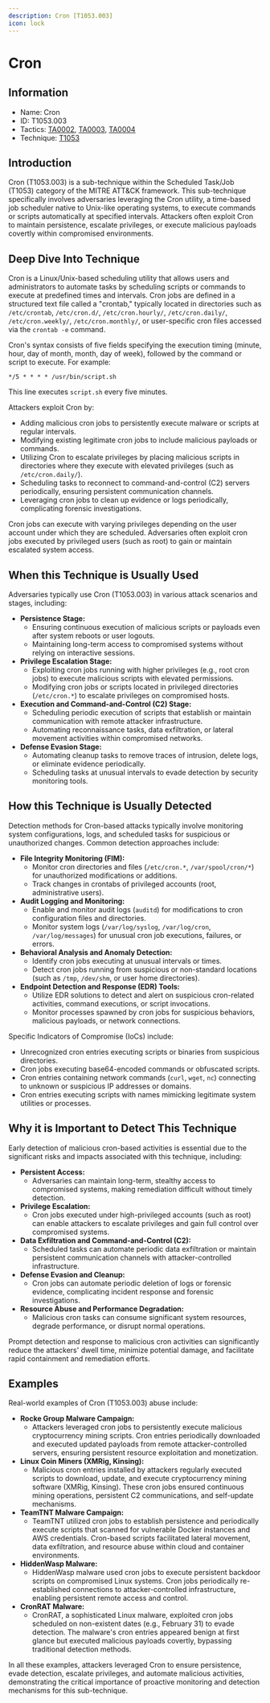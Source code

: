 ```yaml
---
description: Cron [T1053.003]
icon: lock
---
```


# Cron

## Information

* Name: Cron
* ID: T1053.003
* Tactics: [TA0002](../), [TA0003](../../ta0003/), [TA0004](../../ta0004/)
* Technique: [T1053](./)

## Introduction

Cron (T1053.003) is a sub-technique within the Scheduled Task/Job (T1053) category of the MITRE ATT\&CK framework. This sub-technique specifically involves adversaries leveraging the Cron utility, a time-based job scheduler native to Unix-like operating systems, to execute commands or scripts automatically at specified intervals. Attackers often exploit Cron to maintain persistence, escalate privileges, or execute malicious payloads covertly within compromised environments.

## Deep Dive Into Technique

Cron is a Linux/Unix-based scheduling utility that allows users and administrators to automate tasks by scheduling scripts or commands to execute at predefined times and intervals. Cron jobs are defined in a structured text file called a "crontab," typically located in directories such as `/etc/crontab`, `/etc/cron.d/`, `/etc/cron.hourly/`, `/etc/cron.daily/`, `/etc/cron.weekly/`, `/etc/cron.monthly/`, or user-specific cron files accessed via the `crontab -e` command.

Cron's syntax consists of five fields specifying the execution timing (minute, hour, day of month, month, day of week), followed by the command or script to execute. For example:

```
*/5 * * * * /usr/bin/script.sh
```

This line executes `script.sh` every five minutes.

Attackers exploit Cron by:

* Adding malicious cron jobs to persistently execute malware or scripts at regular intervals.
* Modifying existing legitimate cron jobs to include malicious payloads or commands.
* Utilizing Cron to escalate privileges by placing malicious scripts in directories where they execute with elevated privileges (such as `/etc/cron.daily/`).
* Scheduling tasks to reconnect to command-and-control (C2) servers periodically, ensuring persistent communication channels.
* Leveraging cron jobs to clean up evidence or logs periodically, complicating forensic investigations.

Cron jobs can execute with varying privileges depending on the user account under which they are scheduled. Adversaries often exploit cron jobs executed by privileged users (such as root) to gain or maintain escalated system access.

## When this Technique is Usually Used

Adversaries typically use Cron (T1053.003) in various attack scenarios and stages, including:

* **Persistence Stage:**
  * Ensuring continuous execution of malicious scripts or payloads even after system reboots or user logouts.
  * Maintaining long-term access to compromised systems without relying on interactive sessions.
* **Privilege Escalation Stage:**
  * Exploiting cron jobs running with higher privileges (e.g., root cron jobs) to execute malicious scripts with elevated permissions.
  * Modifying cron jobs or scripts located in privileged directories (`/etc/cron.*`) to escalate privileges on compromised hosts.
* **Execution and Command-and-Control (C2) Stage:**
  * Scheduling periodic execution of scripts that establish or maintain communication with remote attacker infrastructure.
  * Automating reconnaissance tasks, data exfiltration, or lateral movement activities within compromised networks.
* **Defense Evasion Stage:**
  * Automating cleanup tasks to remove traces of intrusion, delete logs, or eliminate evidence periodically.
  * Scheduling tasks at unusual intervals to evade detection by security monitoring tools.

## How this Technique is Usually Detected

Detection methods for Cron-based attacks typically involve monitoring system configurations, logs, and scheduled tasks for suspicious or unauthorized changes. Common detection approaches include:

* **File Integrity Monitoring (FIM):**
  * Monitor cron directories and files (`/etc/cron.*`, `/var/spool/cron/*`) for unauthorized modifications or additions.
  * Track changes in crontabs of privileged accounts (root, administrative users).
* **Audit Logging and Monitoring:**
  * Enable and monitor audit logs (`auditd`) for modifications to cron configuration files and directories.
  * Monitor system logs (`/var/log/syslog`, `/var/log/cron`, `/var/log/messages`) for unusual cron job executions, failures, or errors.
* **Behavioral Analysis and Anomaly Detection:**
  * Identify cron jobs executing at unusual intervals or times.
  * Detect cron jobs running from suspicious or non-standard locations (such as `/tmp`, `/dev/shm`, or user home directories).
* **Endpoint Detection and Response (EDR) Tools:**
  * Utilize EDR solutions to detect and alert on suspicious cron-related activities, command executions, or script invocations.
  * Monitor processes spawned by cron jobs for suspicious behaviors, malicious payloads, or network connections.

Specific Indicators of Compromise (IoCs) include:

* Unrecognized cron entries executing scripts or binaries from suspicious directories.
* Cron jobs executing base64-encoded commands or obfuscated scripts.
* Cron entries containing network commands (`curl`, `wget`, `nc`) connecting to unknown or suspicious IP addresses or domains.
* Cron entries executing scripts with names mimicking legitimate system utilities or processes.

## Why it is Important to Detect This Technique

Early detection of malicious cron-based activities is essential due to the significant risks and impacts associated with this technique, including:

* **Persistent Access:**
  * Adversaries can maintain long-term, stealthy access to compromised systems, making remediation difficult without timely detection.
* **Privilege Escalation:**
  * Cron jobs executed under high-privileged accounts (such as root) can enable attackers to escalate privileges and gain full control over compromised systems.
* **Data Exfiltration and Command-and-Control (C2):**
  * Scheduled tasks can automate periodic data exfiltration or maintain persistent communication channels with attacker-controlled infrastructure.
* **Defense Evasion and Cleanup:**
  * Cron jobs can automate periodic deletion of logs or forensic evidence, complicating incident response and forensic investigations.
* **Resource Abuse and Performance Degradation:**
  * Malicious cron tasks can consume significant system resources, degrade performance, or disrupt normal operations.

Prompt detection and response to malicious cron activities can significantly reduce the attackers' dwell time, minimize potential damage, and facilitate rapid containment and remediation efforts.

## Examples

Real-world examples of Cron (T1053.003) abuse include:

* **Rocke Group Malware Campaign:**
  * Attackers leveraged cron jobs to persistently execute malicious cryptocurrency mining scripts. Cron entries periodically downloaded and executed updated payloads from remote attacker-controlled servers, ensuring persistent resource exploitation and monetization.
* **Linux Coin Miners (XMRig, Kinsing):**
  * Malicious cron entries installed by attackers regularly executed scripts to download, update, and execute cryptocurrency mining software (XMRig, Kinsing). These cron jobs ensured continuous mining operations, persistent C2 communications, and self-update mechanisms.
* **TeamTNT Malware Campaign:**
  * TeamTNT utilized cron jobs to establish persistence and periodically execute scripts that scanned for vulnerable Docker instances and AWS credentials. Cron-based scripts facilitated lateral movement, data exfiltration, and resource abuse within cloud and container environments.
* **HiddenWasp Malware:**
  * HiddenWasp malware used cron jobs to execute persistent backdoor scripts on compromised Linux systems. Cron jobs periodically re-established connections to attacker-controlled infrastructure, enabling persistent remote access and control.
* **CronRAT Malware:**
  * CronRAT, a sophisticated Linux malware, exploited cron jobs scheduled on non-existent dates (e.g., February 31) to evade detection. The malware's cron entries appeared benign at first glance but executed malicious payloads covertly, bypassing traditional detection methods.

In all these examples, attackers leveraged Cron to ensure persistence, evade detection, escalate privileges, and automate malicious activities, demonstrating the critical importance of proactive monitoring and detection mechanisms for this sub-technique.
